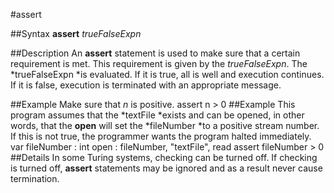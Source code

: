 
#assert

##Syntax
**assert** *trueFalseExpn*

##Description
An **assert** statement is used to make sure that a certain requirement is met. This requirement is given by the *trueFalseExpn*. The *trueFalseExpn *is evaluated. If it is true, all is well and execution continues. If it is false, execution is terminated with an appropriate message.

##Example
Make sure that *n* is positive.
        assert n > 0
##Example
This program assumes that the *textFile *exists and can be opened, in other words, that the **open** will set the *fileNumber *to a positive stream number. If this is not true, the programmer wants the program halted immediately.
        var fileNumber : int
        open : fileNumber, "textFile", read
        assert fileNumber > 0
##Details
In some Turing systems, checking can be turned off. If checking is turned off, **assert** statements may be ignored and as a result never cause termination.
